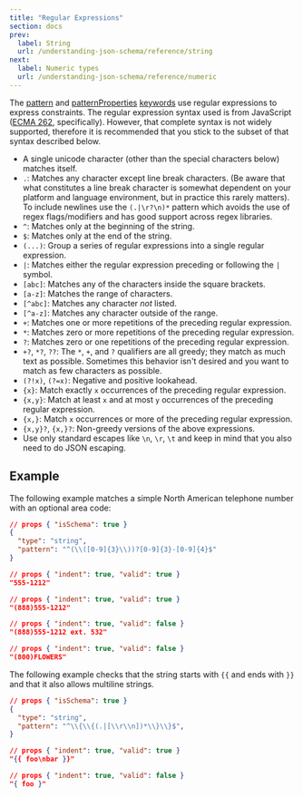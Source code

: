 ```yaml
---
title: "Regular Expressions"
section: docs
prev: 
  label: String
  url: /understanding-json-schema/reference/string
next: 
  label: Numeric types
  url: /understanding-json-schema/reference/numeric
---
```


<Keywords label="regular expressions" />

The [pattern](../../understanding-json-schema/reference/string#regexp) and
[patternProperties](../../understanding-json-schema/reference/object#regexp) [keywords](../../learn/glossary#keyword) use regular expressions to
express constraints. The regular expression syntax used is from
JavaScript ([ECMA 262](https://www.ecma-international.org/publications-and-standards/standards/ecma-262/),
specifically). However, that complete syntax is not widely supported,
therefore it is recommended that you stick to the subset of that syntax
described below.

-   A single unicode character (other than the special characters below)
    matches itself.
-   `.`: Matches any character except line break characters. (Be aware
    that what constitutes a line break character is somewhat dependent
    on your platform and language environment, but in practice this
    rarely matters). To include newlines use the ``(.|\r?\n)*`` pattern
    which avoids the use of regex flags/modifiers and has good support
    across regex libraries.
-   `^`: Matches only at the beginning of the string.
-   `$`: Matches only at the end of the string.
-   `(...)`: Group a series of regular expressions into a single regular
    expression.
-   `|`: Matches either the regular expression preceding or following
    the `|` symbol.
-   `[abc]`: Matches any of the characters inside the square brackets.
-   `[a-z]`: Matches the range of characters.
-   `[^abc]`: Matches any character *not* listed.
-   `[^a-z]`: Matches any character outside of the range.
-   `+`: Matches one or more repetitions of the preceding regular
    expression.
-   `*`: Matches zero or more repetitions of the preceding regular
    expression.
-   `?`: Matches zero or one repetitions of the preceding regular
    expression.
-   `+?`, `*?`, `??`: The `*`, `+`, and `?` qualifiers are all greedy;
    they match as much text as possible. Sometimes this behavior isn\'t
    desired and you want to match as few characters as possible.
-   `(?!x)`, `(?=x)`: Negative and positive lookahead.
-   `{x}`: Match exactly `x` occurrences of the preceding regular
    expression.
-   `{x,y}`: Match at least `x` and at most `y` occurrences of the
    preceding regular expression.
-   `{x,}`: Match `x` occurrences or more of the preceding regular
    expression.
-   `{x,y}?`, `{x,}?`: Non-greedy versions of the above expressions.
-   Use only standard escapes like ``\n``, ``\r``, ``\t`` and keep 
    in mind that you also need to do JSON escaping.

Example
-------

The following example matches a simple North American telephone number
with an optional area code:

```json
// props { "isSchema": true }
{
  "type": "string",
  "pattern": "^(\\([0-9]{3}\\))?[0-9]{3}-[0-9]{4}$"
}
```
```json
// props { "indent": true, "valid": true }
"555-1212"
```
```json
// props { "indent": true, "valid": true }
"(888)555-1212"
```
```json
// props { "indent": true, "valid": false }
"(888)555-1212 ext. 532"
```
```json
// props { "indent": true, "valid": false }
"(800)FLOWERS"
```

The following example checks that the string starts with `{{` and ends with `}}`
and that it also allows multiline strings.

```json
// props { "isSchema": true }
{
  "type": "string",
  "pattern": "^\\{\\{(.|[\\r\\n])*\\}\\}$",
}
```
```json
// props { "indent": true, "valid": true }
"{{ foo\nbar }}"
```
```json
// props { "indent": true, "valid": false }
"{ foo }"
```
